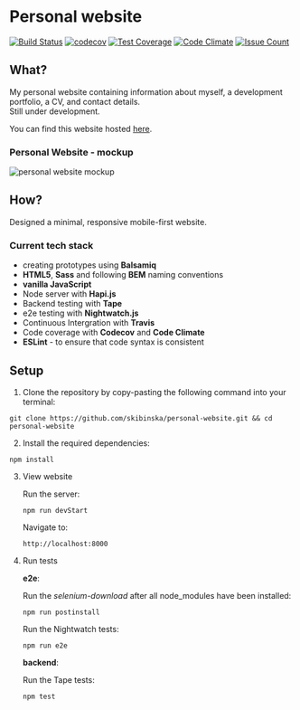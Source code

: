 # Personal website
[![Build Status](https://travis-ci.org/skibinska/personal-website.svg?branch=master)](https://travis-ci.org/skibinska/personal-website)
[![codecov](https://codecov.io/gh/skibinska/personal-website/branch/master/graph/badge.svg)](https://codecov.io/gh/skibinska/personal-website)
[![Test Coverage](https://codeclimate.com/github/skibinska/personal-website/badges/coverage.svg)](https://codeclimate.com/github/skibinska/personal-website/coverage)
[![Code Climate](https://codeclimate.com/github/skibinska/personal-website/badges/gpa.svg)](https://codeclimate.com/github/skibinska/personal-website)
[![Issue Count](https://codeclimate.com/github/skibinska/personal-website/badges/issue_count.svg)](https://codeclimate.com/github/skibinska/personal-website)

## What?

 My personal website containing information about myself, a development portfolio, a CV, and contact details.  
 Still under development.
 
 You can find this website hosted [here](http://ewelina.skibinska.co.uk/).

### Personal Website - mockup

 ![personal website mockup](https://cloud.githubusercontent.com/assets/10700103/23280866/ca8f2a2c-fa12-11e6-957c-7ac888277008.png)

## How?

Designed a minimal, responsive mobile-first website.

### Current tech stack

- creating prototypes using **Balsamiq**
- **HTML5**, **Sass** and following **BEM** naming conventions
- **vanilla JavaScript**
- Node server with **Hapi.js**
- Backend testing with **Tape**
- e2e testing with **Nightwatch.js**
- Continuous Intergration with **Travis**
- Code coverage with **Codecov** and **Code Climate**
- **ESLint** - to ensure that code syntax is consistent

## Setup

1. Clone the repository by copy-pasting the following command into your terminal:

 ```
 git clone https://github.com/skibinska/personal-website.git && cd personal-website
 ```  
2. Install the required dependencies:

 ```
 npm install
 ```   
3. View website

   Run the server:
   ```
   npm run devStart
   ```
   Navigate to:
   ```
   http://localhost:8000
   ```  
4. Run tests

   **e2e**:  

   Run the *selenium-download* after all node_modules have been installed:  
   ```
   npm run postinstall
   ```  
   Run the Nightwatch tests:
    ```
   npm run e2e
   ```

   **backend**:  

   Run the Tape tests:
   ```
   npm test
   ```
